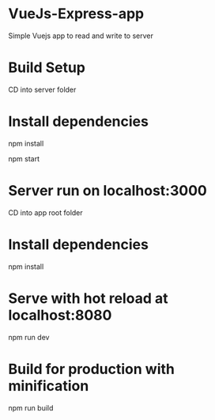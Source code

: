 # VueJs-Express-app
Simple Vuejs app to read and write to server

# Build Setup

CD into server folder

# Install dependencies
npm install

npm start

# Server run on localhost:3000
CD into app root folder 

# Install dependencies
npm install
# Serve with hot reload at localhost:8080
npm run dev

# Build for production with minification
npm run build
